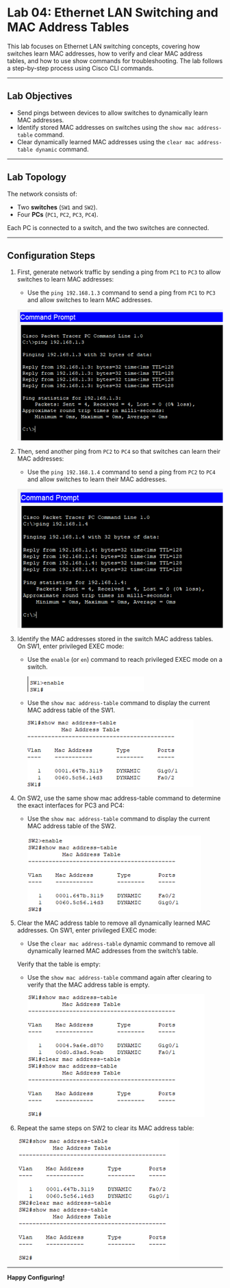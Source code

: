 # Lab 04: Ethernet LAN Switching and MAC Address Tables

This lab focuses on Ethernet LAN switching concepts, covering how switches learn MAC addresses, how to verify and clear MAC address tables, and how to use show commands for troubleshooting. The lab follows a step-by-step process using Cisco CLI commands.

---

## Lab Objectives

- Send pings between devices to allow switches to dynamically learn MAC addresses.  
- Identify stored MAC addresses on switches using the `show mac address-table` command.  
- Clear dynamically learned MAC addresses using the `clear mac address-table dynamic` command.

---

## Lab Topology

The network consists of:  
- Two **switches** (`SW1` and `SW2`).  
- Four **PCs** (`PC1`, `PC2`, `PC3`, `PC4`).  

Each PC is connected to a switch, and the two switches are connected.

---

## Configuration Steps

1. First, generate network traffic by sending a ping from `PC1` to `PC3` to allow switches to learn MAC addresses:
   - Use the `ping 192.168.1.3` command to send a ping from `PC1` to `PC3` and allow switches to learn MAC addresses.

   ![1.png](screenshots/1.png)
   
2. Then, send another ping from `PC2` to `PC4` so that switches can learn their MAC addresses:
   - Use the `ping 192.168.1.4` command to send a ping from `PC2` to `PC4` and allow switches to learn their MAC addresses.
    
   ![2.png](screenshots/2.png)

3. Identify the MAC addresses stored in the switch MAC address tables.
   On SW1, enter privileged EXEC mode:
   -   Use the `enable` (or `en`) command to reach privileged EXEC mode on a switch.
     
       ![3.png](screenshots/3.png)
   
   -   Use the `show mac address-table` command to display the current MAC address table of the SW1.
   
       ![4.png](screenshots/4.png)

4. On SW2, use the same show mac address-table command to determine the exact interfaces for PC3 and PC4:
    -   Use the `show mac address-table` command to display the current MAC address table of the SW2.

        ![5.png](screenshots/5.png)

5. Clear the MAC address table to remove all dynamically learned MAC addresses.
On SW1, enter privileged EXEC mode:

      - Use the `clear mac address-table` dynamic command to remove all dynamically learned MAC addresses from the switch’s table.
   
      Verify that the table is empty:
 
      - Use the `show mac address-table` command again after clearing to verify that the MAC address table is empty.
   
         ![6.png](screenshots/6.png) 

6. Repeat the same steps on SW2 to clear its MAC address table:

     ![7.png](screenshots/7.png)

---

**Happy Configuring!**

